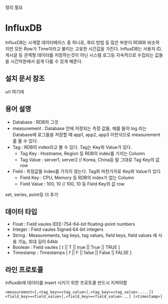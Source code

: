 정리 필요

# InfluxDB 
InfluxDB는 시계열 데이터베이스 중 하나로, 쿼리 방법 등 많은 부분이 RDB와 비슷하지만 모든 Row가 Time이라고 불리는 고유한 시간값을 가진다.
InfluxDB는 사용자 ID, 게시글 등 관계형 데이터를 저장하는것이 아닌 시스템 로그등 지속적으로 수집되는 값들을 시간차원에서 쉽게 다룰 수 있게 해준다.

## 설치 문서 참조
url 여기에

## 용어 설명
- Database : RDB의 그것
- measurement : Database 안에 저장되는 측정 값들, 예를 들어 log 라는 Database에 로그들을 저장할 때 app1, app2, app3 이런식으로 measurement를 줄 수 있다.
- Tag : RDB의 index라고 볼 수 있다. Tag는 Key와 Value가 있다.
    - Tag Key : Hostname, Region 등 RDB의 index를 가지는 Column
    - Tag Value : server1, server2 // Korea, China등 말 그대로 Tag Key의 값 row
- Field : 측정값들 Index를 가지지 않는다. Tag와 마찬가지로 Key와 Value가 있다
    - Field Key : CPU, Memory 등 RDB의 index가 없는 Column
    - Field Value : 100, 10 // 100, 10 등 Field Key의 값 row

set, series, point등 더 추가 

## 데이터 타입
- Float : Field vaules IEEE-754-64-bit floating-point numbers
- Integer : Field vaules Signed 64-bit integers
- String : Measurements, tag keys, tag values, field keys, field values 에 사용 가능, 최대 길이 64kb
- Boolean : Field vaules [ t || T || true || True || TRUE ]
- Timestamp : Timestamps [ f || F || false || False || FALSE ]

## 라인 프로토콜
influxdb에 데이터를 insert 시키기 위한 프로토콜 반드시 지켜야함
```
<measurement>[,<tag_key>=<tag_value>[,<tag_key>=<tag_value>.....]] <field_key>=<field_value>[,<field_key>=<field_value>...] [<timestamp>]
```